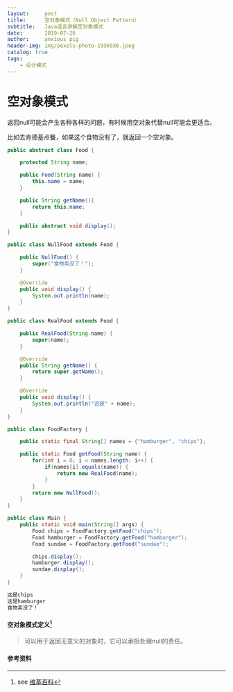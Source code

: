 ```yaml
---
layout:     post
title:      空对象模式（Null Object Pattern）
subtitle:   Java语言讲解空对象模式
date:       2019-07-26
author:     anxious pig
header-img: img/pexels-photo-1936936.jpeg
catalog: true
tags:
    - 设计模式
---
```


# 空对象模式

返回null可能会产生各种各样的问题，有时候用空对象代替null可能会更适合。

比如去肯德基点餐，如果这个食物没有了，就返回一个空对象。

```java
public abstract class Food {

    protected String name;

    public Food(String name) {
        this.name = name;
    }

    public String getName(){
        return this.name;
    }

    public abstract void display();
}
```



```java
public class NullFood extends Food {

    public NullFood() {
        super("食物卖没了！");
    }

    @Override
    public void display() {
        System.out.println(name);
    }
}
```



```java
public class RealFood extends Food {

    public RealFood(String name) {
        super(name);
    }

    @Override
    public String getName() {
        return super.getName();
    }

    @Override
    public void display() {
        System.out.println("这是" + name);
    }
}
```



```java
public class FoodFactory {

    public static final String[] names = {"hamburger", "chips"};

    public static Food getFood(String name) {
        for(int i = 0; i < names.length; i++) {
            if(names[i].equals(name)) {
                return new RealFood(name);
            }
        }
        return new NullFood();
    }
}
```



```java
public class Main {
    public static void main(String[] args) {
        Food chips = FoodFactory.getFood("chips");
        Food hamburger = FoodFactory.getFood("hamburger");
        Food sundae = FoodFactory.getFood("sundae");

        chips.display();
        hamburger.display();
        sundae.display();
    }
}
```



```html
这是chips
这是hamburger
食物卖没了！
```

#### 空对象模式定义[^1]

> 可以用于返回无意义的对象时，它可以承担处理null的责任。



#### 参考资料

[^1]: see [维基百科](https://zh.wikipedia.org/wiki/空对象模式)

